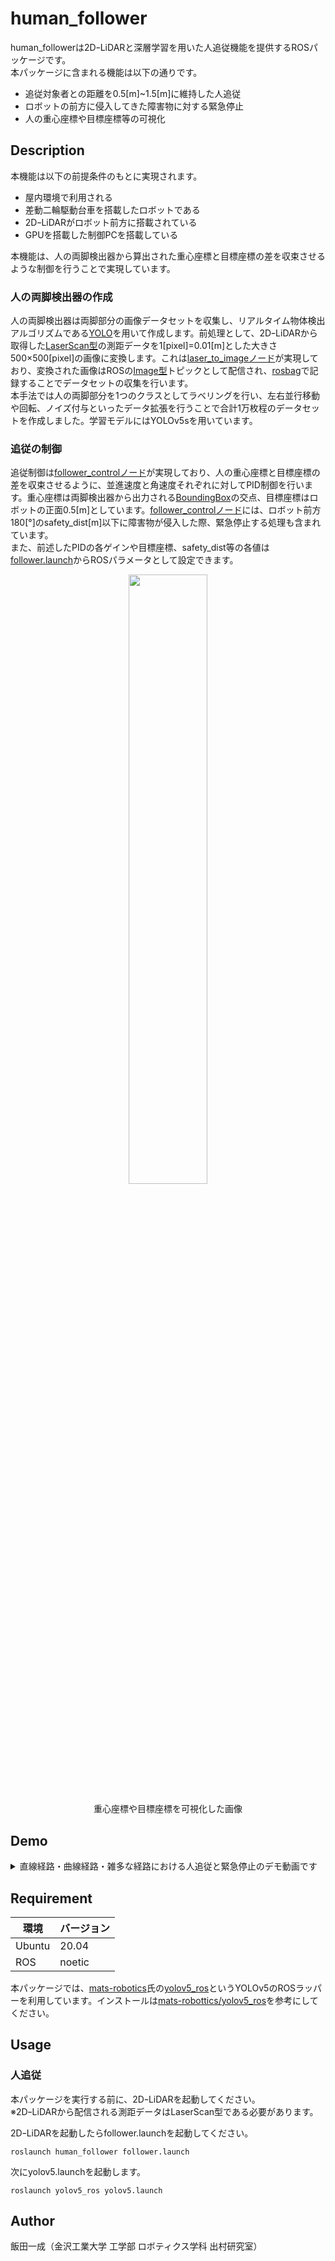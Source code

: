 # human_follower
human_followerは2DｰLiDARと深層学習を用いた人追従機能を提供するROSパッケージです。
<br>本パッケージに含まれる機能は以下の通りです。

- 追従対象者との距離を0.5[m]~1.5[m]に維持した人追従
- ロボットの前方に侵入してきた障害物に対する緊急停止
- 人の重心座標や目標座標等の可視化

## Description
本機能は以下の前提条件のもとに実現されます。

- 屋内環境で利用される
- 差動二輪駆動台車を搭載したロボットである
- 2DｰLiDARがロボット前方に搭載されている
- GPUを搭載した制御PCを搭載している

本機能は、人の両脚検出器から算出された重心座標と目標座標の差を収束させるような制御を行うことで実現しています。

### 人の両脚検出器の作成
人の両脚検出器は両脚部分の画像データセットを収集し、リアルタイム物体検出アルゴリズムである[YOLO](https://arxiv.org/pdf/1506.02640.pdf)を用いて作成します。前処理として、2DｰLiDARから取得した[LaserScan型](http://docs.ros.org/en/noetic/api/sensor_msgs/html/msg/LaserScan.html)の測距データを1[pixel]=0.01[m]とした大きさ500×500[pixel]の画像に変換します。これは[laser_to_imageノード](scripts/laser_to_image.py)が実現しており、変換された画像はROSの[Image型](http://docs.ros.org/en/noetic/api/sensor_msgs/html/msg/Image.html)トピックとして配信され、[rosbag](http://wiki.ros.org/ja/rosbag)で記録することでデータセットの収集を行います。
<br>本手法では人の両脚部分を1つのクラスとしてラベリングを行い、左右並行移動や回転、ノイズ付与といったデータ拡張を行うことで合計1万枚程のデータセットを作成しました。学習モデルにはYOLOv5sを用いています。

### 追従の制御
追従制御は[follower_controlノード](scripts/follower_control.py)が実現しており、人の重心座標と目標座標の差を収束させるように、並進速度と角速度それぞれに対してPID制御を行います。重心座標は両脚検出器から出力される[BoundingBox](https://github.com/mats-robotics/detection_msgs/tree/main/msg)の交点、目標座標はロボットの正面0.5[m]としています。[follower_controlノード](scripts/follower_control.py)には、ロボット前方180[°]のsafety_dist[m]以下に障害物が侵入した際、緊急停止する処理も含まれています。
<br>また、前述したPIDの各ゲインや目標座標、safety_dist等の各値は[follower.launch](launch/follower.launch)からROSパラメータとして設定できます。

<p align="center">
  <img src="https://user-images.githubusercontent.com/45844173/220180336-7dfbf791-a63d-453f-b686-8caf2908135a.png" width="50%">
</p>
<p align="center">
  重心座標や目標座標を可視化した画像
</p>

## Demo
<details>
<summary>直線経路・曲線経路・雑多な経路における人追従と緊急停止のデモ動画です</summary>

https://user-images.githubusercontent.com/45844173/220177958-479912c3-afe2-4eed-853c-c494167492e4.mp4
</details>


## Requirement

| 環境 | バージョン |
| --- | --- |
| Ubuntu | 20.04 |
| ROS | noetic |

本パッケージでは、[mats-robotics](https://github.com/mats-robotics)氏の[yolov5_ros](https://github.com/mats-robotics/yolov5_ros)というYOLOv5のROSラッパーを利用しています。インストールは[mats-robottics/yolov5_ros](https://github.com/mats-robotics/yolov5_ros/blob/main/launch/yolov5.launch)を参考にしてください。


## Usage

### 人追従
本パッケージを実行する前に、2DｰLiDARを起動してください。
<br>※2DｰLiDARから配信される測距データはLaserScan型である必要があります。

2DｰLiDARを起動したらfollower.launchを起動してください。

~~~
roslaunch human_follower follower.launch
~~~

次にyolov5.launchを起動します。

~~~
roslaunch yolov5_ros yolov5.launch
~~~

## Author
飯田一成（金沢工業大学 工学部 ロボティクス学科 出村研究室）
